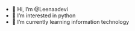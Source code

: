 - 👋 Hi, I’m @Leenaadevi
- 👀 I’m interested in  python
- 🌱 I’m currently learning   information technology



<!---
Leenaadevi/Leenaadevi is a ✨ special ✨ repository because its `README.md` (this file) appears on your GitHub profile.
You can click the Preview link to take a look at your changes.
--->
